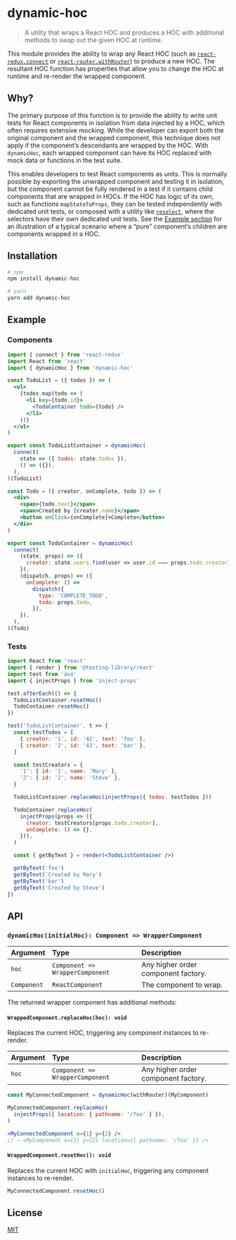 # dynamic-hoc

> A utility that wraps a React HOC and produces a HOC with additional methods to swap out the given HOC at runtime.

This module provides the ability to wrap any React HOC (such as [`react-redux.connect`](https://react-redux.js.org/api/connect) or [`react-router.withRouter`](https://reacttraining.com/react-router/core/api/withRouter)) to produce a new HOC. The resultant HOC function has properties that allow you to change the HOC at runtime and re-render the wrapped component.

## Why?

The primary purpose of this function is to provide the ability to write unit tests for React components in isolation from data injected by a HOC, which often requires extensive mocking. While the developer can export both the original component and the wrapped component, this technique does not apply if the component’s descendants are wrapped by the HOC. With `dynamicHoc`, each wrapped component can have its HOC replaced with mock data or functions in the test suite.

This enables developers to test React components as units. This is normally possible by exporting the unwrapped component and testing it in isolation, but the component cannot be fully rendered in a test if it contains child components that are wrapped in HOCs. If the HOC has logic of its own, such as functions `mapStateToProps`, they can be tested independently with dedicated unit tests, or composed with a utility like [`reselect`](https://github.com/reduxjs/reselect), where the selectors have their own dedicated unit tests. See the [Example section](#example) for an illustration of a typical scenario where a “pure” component’s children are components wrapped in a HOC.

## Installation

```sh
# npm
npm install dynamic-hoc

# yarn
yarn add dynamic-hoc
```

## Example

### Components

```jsx
import { connect } from 'react-redux'
import React from 'react'
import { dynamicHoc } from 'dynamic-hoc'

const TodoList = ({ todos }) => (
  <ul>
    {todos.map(todo => (
      <li key={todo.id}>
        <TodoContainer todo={todo} />
      </li>
    ))}
  </ul>
)

export const TodoListContainer = dynamicHoc(
  connect(
    state => ({ todos: state.todos }),
    () => ({}),
  ),
)(TodoList)

const Todo = ({ creator, onComplete, todo }) => (
  <div>
    <span>{todo.text}</span>
    <span>Created by {creator.name}</span>
    <button onClick={onComplete}>Complete</button>
  </div>
)

export const TodoContainer = dynamicHoc(
  connect(
    (state, props) => ({
      creator: state.users.find(user => user.id === props.todo.creatorId),
    }),
    (dispatch, props) => ({
      onComplete: () =>
        dispatch({
          type: 'COMPLETE_TODO',
          todo: props.todo,
        }),
    }),
  ),
)(Todo)
```

### Tests

```jsx
import React from 'react'
import { render } from '@testing-library/react'
import test from 'ava'
import { injectProps } from 'inject-props'

test.afterEach(() => {
  TodoListContainer.resetHoc()
  TodoContainer.resetHoc()
})

test('TodoListContainer', t => {
  const testTodos = [
    { creator: '1', id: '42', text: 'foo' },
    { creator: '2', id: '43', text: 'bar' },
  ]

  const testCreators = {
    '1': { id: '1', name: 'Mary' },
    '2': { id: '2', name: 'Steve' },
  }

  TodoListContainer.replaceHoc(injectProps({ todos: testTodos }))

  TodoContainer.replaceHoc(
    injectProps(props => ({
      creator: testCreators[props.todo.creator],
      onComplete: () => {},
    })),
  )

  const { getByText } = render(<TodoListContainer />)

  getByText('foo')
  getByText('Created by Mary')
  getByText('bar')
  getByText('Created by Steve')
})
```

## API

### `dynamicHoc(initialHoc): Component => WrapperComponent`

|Argument|Type|Description|
|:---|:---|:---|
|`hoc`|`Component => WrapperComponent`|Any higher order component factory.|
|`Component`|`ReactComponent`|The component to wrap.|

The returned wrapper component has additional methods:

#### `WrappedComponent.replaceHoc(hoc): void`

Replaces the current HOC, triggering any component instances to re-render.

|Argument|Type|Description|
|:---|:---|:---|
|`hoc`|`Component => WrapperComponent`|Any higher order component factory.|

```jsx
const MyConnectedComponent = dynamicHoc(withRouter)(MyComponent)

MyConnectedComponent.replaceHoc(
  injectProps({ location: { pathname: '/foo' } }),
)

<MyConnectedComponent x={1} y={2} />
// → <MyComponent x={1} y={2} location={{ pathname: '/foo' }} />
```

#### `WrappedComponent.resetHoc(): void`

Replaces the current HOC with `initialHoc`, triggering any component instances to re-render.

```jsx
MyConnectedComponent.resetHoc()
```

## License

[MIT](../../LICENSE)
